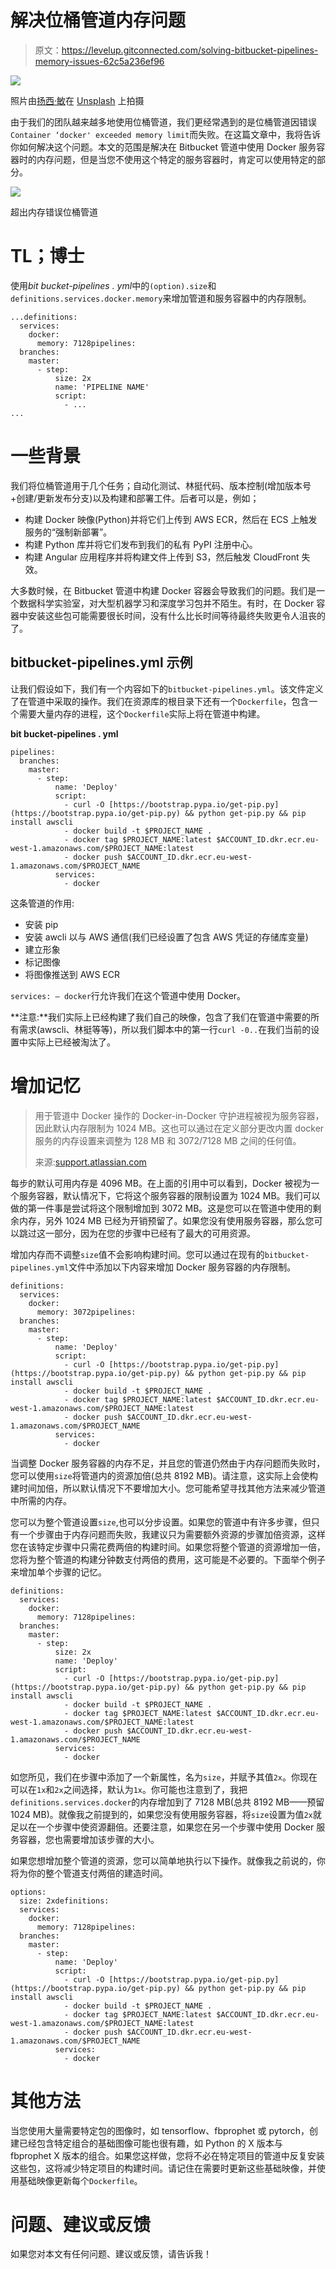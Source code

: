 # 解决位桶管道内存问题

> 原文：<https://levelup.gitconnected.com/solving-bitbucket-pipelines-memory-issues-62c5a236ef96>

![](img/2a65e74e106dc570f2446a278d965162.png)

照片由[扬西·敏](https://unsplash.com/@yancymin?utm_source=medium&utm_medium=referral)在 [Unsplash](https://unsplash.com?utm_source=medium&utm_medium=referral) 上拍摄

由于我们的团队越来越多地使用位桶管道，我们更经常遇到的是位桶管道因错误`Container ‘docker' exceeded memory limit`而失败。在这篇文章中，我将告诉你如何解决这个问题。本文的范围是解决在 Bitbucket 管道中使用 Docker 服务容器时的内存问题，但是当您不使用这个特定的服务容器时，肯定可以使用特定的部分。

![](img/14f52548c658a56545b33f5739b3ec70.png)

超出内存错误位桶管道

# **TL；博士**

使用*bit bucket-pipelines . yml*中的`(option).size`和`definitions.services.docker.memory`来增加管道和服务容器中的内存限制。

```
...definitions:
  services:
    docker:
      memory: 7128pipelines:
  branches:
    master:
      - step:
          size: 2x
          name: 'PIPELINE NAME'
          script:
            - ...
...
```

# 一些背景

我们将位桶管道用于几个任务；自动化测试、林挺代码、版本控制(增加版本号+创建/更新发布分支)以及构建和部署工件。后者可以是，例如；

*   构建 Docker 映像(Python)并将它们上传到 AWS ECR，然后在 ECS 上触发服务的“强制新部署”。
*   构建 Python 库并将它们发布到我们的私有 PyPI 注册中心。
*   构建 Angular 应用程序并将构建文件上传到 S3，然后触发 CloudFront 失效。

大多数时候，在 Bitbucket 管道中构建 Docker 容器会导致我们的问题。我们是一个数据科学实验室，对大型机器学习和深度学习包并不陌生。有时，在 Docker 容器中安装这些包可能需要很长时间，没有什么比长时间等待最终失败更令人沮丧的了。

## bitbucket-pipelines.yml 示例

让我们假设如下，我们有一个内容如下的`bitbucket-pipelines.yml`。该文件定义了在管道中采取的操作。我们在资源库的根目录下还有一个`Dockerfile`，包含一个需要大量内存的进程，这个`Dockerfile`实际上将在管道中构建。

**bit bucket-pipelines . yml**

```
pipelines:
  branches:
    master:
      - step:
          name: 'Deploy'
          script:
            - curl -O [https://bootstrap.pypa.io/get-pip.py](https://bootstrap.pypa.io/get-pip.py) && python get-pip.py && pip install awscli
            - docker build -t $PROJECT_NAME .
            - docker tag $PROJECT_NAME:latest $ACCOUNT_ID.dkr.ecr.eu-west-1.amazonaws.com/$PROJECT_NAME:latest
            - docker push $ACCOUNT_ID.dkr.ecr.eu-west-1.amazonaws.com/$PROJECT_NAME
          services:
            - docker
```

这条管道的作用:

*   安装 pip
*   安装 awcli 以与 AWS 通信(我们已经设置了包含 AWS 凭证的存储库变量)
*   建立形象
*   标记图像
*   将图像推送到 AWS ECR

`services: — docker`行允许我们在这个管道中使用 Docker。

**注意:**我们实际上已经构建了我们自己的映像，包含了我们在管道中需要的所有需求(awscli、林挺等等)，所以我们脚本中的第一行`curl -0..`在我们当前的设置中实际上已经被淘汰了。

# 增加记忆

> 用于管道中 Docker 操作的 Docker-in-Docker 守护进程被视为服务容器，因此默认内存限制为 1024 MB。这也可以通过在定义部分更改内置 docker 服务的内存设置来调整为 128 MB 和 3072/7128 MB 之间的任何值。
> 
> 来源:[support.atlassian.com](https://support.atlassian.com/bitbucket-cloud/docs/databases-and-service-containers/)

每步的默认可用内存是 4096 MB。在上面的引用中可以看到，Docker 被视为一个服务容器，默认情况下，它将这个服务容器的限制设置为 1024 MB。我们可以做的第一件事是尝试将这个限制增加到 3072 MB。这是您可以在管道中使用的剩余内存，另外 1024 MB 已经为开销预留了。如果您没有使用服务容器，那么您可以跳过这一部分，因为在您的步骤中已经有了最大的可用资源。

增加内存而不调整`size`值不会影响构建时间。您可以通过在现有的`bitbucket-pipelines.yml`文件中添加以下内容来增加 Docker 服务容器的内存限制。

```
definitions:
  services:
    docker:
      memory: 3072pipelines:
  branches:
    master:
      - step:
          name: 'Deploy'
          script:
            - curl -O [https://bootstrap.pypa.io/get-pip.py](https://bootstrap.pypa.io/get-pip.py) && python get-pip.py && pip install awscli
            - docker build -t $PROJECT_NAME .
            - docker tag $PROJECT_NAME:latest $ACCOUNT_ID.dkr.ecr.eu-west-1.amazonaws.com/$PROJECT_NAME:latest
            - docker push $ACCOUNT_ID.dkr.ecr.eu-west-1.amazonaws.com/$PROJECT_NAME
          services:
            - docker
```

当调整 Docker 服务容器的内存不足，并且您的管道仍然由于内存问题而失败时，您可以使用`size`将管道内的资源加倍(总共 8192 MB)。请注意，这实际上会使构建时间加倍，所以默认情况下不要增加大小。您可能希望寻找其他方法来减少管道中所需的内存。

您可以为整个管道设置`size`,也可以分步设置。如果您的管道中有许多步骤，但只有一个步骤由于内存问题而失败，我建议只为需要额外资源的步骤加倍资源，这样您在该特定步骤中只需花费两倍的构建时间。如果您将整个管道的资源增加一倍，您将为整个管道的构建分钟数支付两倍的费用，这可能是不必要的。下面举个例子来增加单个步骤的记忆。

```
definitions:
  services:
    docker:
      memory: 7128pipelines:
  branches:
    master:
      - step:
          size: 2x
          name: 'Deploy'
          script:
            - curl -O [https://bootstrap.pypa.io/get-pip.py](https://bootstrap.pypa.io/get-pip.py) && python get-pip.py && pip install awscli
            - docker build -t $PROJECT_NAME .
            - docker tag $PROJECT_NAME:latest $ACCOUNT_ID.dkr.ecr.eu-west-1.amazonaws.com/$PROJECT_NAME:latest
            - docker push $ACCOUNT_ID.dkr.ecr.eu-west-1.amazonaws.com/$PROJECT_NAME
          services:
            - docker
```

如您所见，我们在步骤中添加了一个新属性，名为`size`，并赋予其值`2x`。你现在可以在`1x`和`2x`之间选择，默认为`1x`。你可能也注意到了，我把`definitions.services.docker`的内存增加到了 7128 MB(总共 8192 MB——预留 1024 MB)。就像我之前提到的，如果您没有使用服务容器，将`size`设置为值`2x`就足以在一个步骤中使资源翻倍。还要注意，如果您在另一个步骤中使用 Docker 服务容器，您也需要增加该步骤的大小。

如果您想增加整个管道的资源，您可以简单地执行以下操作。就像我之前说的，你将为你的整个管道支付两倍的建造时间。

```
options:
  size: 2xdefinitions:
  services:
    docker:
      memory: 7128pipelines:
  branches:
    master:
      - step:
          name: 'Deploy'
          script:
            - curl -O [https://bootstrap.pypa.io/get-pip.py](https://bootstrap.pypa.io/get-pip.py) && python get-pip.py && pip install awscli
            - docker build -t $PROJECT_NAME .
            - docker tag $PROJECT_NAME:latest $ACCOUNT_ID.dkr.ecr.eu-west-1.amazonaws.com/$PROJECT_NAME:latest
            - docker push $ACCOUNT_ID.dkr.ecr.eu-west-1.amazonaws.com/$PROJECT_NAME
          services:
            - docker
```

# 其他方法

当您使用大量需要特定包的图像时，如 tensorflow、fbprophet 或 pytorch，创建已经包含特定组合的基础图像可能也很有趣，如 Python 的 X 版本与 fbprophet X 版本的组合。如果您这样做，您将不必在特定项目的管道中反复安装这些包，这将减少特定项目的构建时间。请记住在需要时更新这些基础映像，并使用基础映像更新每个`Dockerfile`。

# 问题、建议或反馈

如果您对本文有任何问题、建议或反馈，请告诉我！
